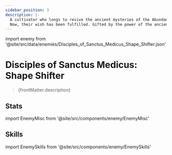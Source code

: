 ```yaml
---
sidebar_position: 3
description: |-
  A cultivator who longs to revive the ancient mysteries of the Abundance, and to guide the Xianzhou natives back on the liberating path of immortality.
  Now, their wish has been fulfilled. Gifted by the power of the ancient miracle and using it as both weapon and armor, they managed to touch on the secret of immortality.
---
```


import enemy from '@site/src/data/enemies/Disciples_of_Sanctus_Medicus_Shape_Shifter.json'

# Disciples of Sanctus Medicus: Shape Shifter
<blockquote>{frontMatter.description}</blockquote>

## Stats

import EnemyMisc from '@site/src/components/enemy/EnemyMisc'

<EnemyMisc enemy={enemy} variant={0} />

## Skills

import EnemySkills from '@site/src/components/enemy/EnemySkills'

<EnemySkills enemy={enemy} variant={0} />
